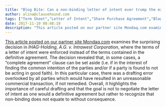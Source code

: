 ```yaml
---
title: "Blog Bite: Can a non-binding letter of intent ever trump the existence of a definitive agreement?"
author: alina@clausehound.com
tags: ["Term Sheet","Letter of Intent","Share Purchase Agreement","Blog Bites","Mondaq"]
date: 2017-11-10 08:48:19
description: "This article posted on our partner site Mondaq.com examines the surprising decision in IHAG-Holding, A.G. v. Intrawest Corporation, where the terms of a letter of intent were enforced instead of the..."
---
```


[This article posted on our partner site Mondaq.com](http://www.mondaq.com/canada/x/92570/Contract+Law/The+Superior+Court+Of+Qubec+Enforces+The+Terms+Of+A+NonBinding+Letter+Of+Intent+Despite+The+Existence+Of+A+Definitive+Agreement) examines the surprising decision in *IHAG-Holding, A.G. v. Intrawest Corporation*, where the terms of a letter of intent were enforced instead of the terms contained in the definitive agreement. The decision revealed that, in some cases, a “complete agreement” clause can be set aside (i.e. if in the interest of finding the common intention of the parties and/or if a party is found to not be acting in good faith). In this particular case, there was a drafting error overlooked by all parties which would have resulted in an unreasonable commercial transaction, if not remedied. Overall, it highlights the importance of careful drafting and that the goal is not to negotiate the letter of intent as one would a definitive agreement but rather to recognize that non-binding does not equate to without consequence.